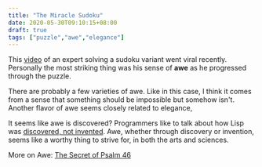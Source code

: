 ```yaml
---
title: "The Miracle Sudoku"
date: 2020-05-30T09:10:15+08:00
draft: true
tags: ["puzzle","awe","elegance"]
---
```

This [video](https://www.youtube.com/watch?v=yKf9aUIxdb4) of an expert solving a sudoku variant went viral recently. Personally the most striking thing was his sense of **awe** as he progressed through the puzzle. 

There are probably a few varieties of awe. Like in this case, I think it comes from a sense that something should be impossible but somehow isn't. Another flavor of awe seems closely related to elegance, 

It seems like awe is discovered? Programmers like to talk about how Lisp was [discovered, not invented](http://www.paulgraham.com/lispfaq1.html).
Awe, whether through discovery or invention, seems like a worthy thing to strive for, in both the arts and sciences.

More on Awe: [The Secret of Psalm 46](http://ludix.com/moriarty/psalm46.html)

